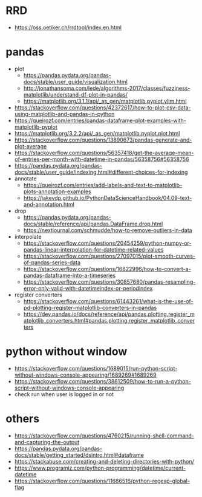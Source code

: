 # RRD
- https://oss.oetiker.ch/rrdtool/index.en.html

# pandas
- plot
  - https://pandas.pydata.org/pandas-docs/stable/user_guide/visualization.html
  - http://jonathansoma.com/lede/algorithms-2017/classes/fuzziness-matplotlib/understand-df-plot-in-pandas/
  - https://matplotlib.org/3.1.1/api/_as_gen/matplotlib.pyplot.ylim.html
- https://stackoverflow.com/questions/42372617/how-to-plot-csv-data-using-matplotlib-and-pandas-in-python
- https://queirozf.com/entries/pandas-dataframe-plot-examples-with-matplotlib-pyplot
- https://matplotlib.org/3.2.2/api/_as_gen/matplotlib.pyplot.plot.html
- https://stackoverflow.com/questions/13890673/pandas-generate-and-plot-average
- https://stackoverflow.com/questions/56357418/get-the-average-mean-of-entries-per-month-with-datetime-in-pandas/56358756#56358756
- https://pandas.pydata.org/pandas-docs/stable/user_guide/indexing.html#different-choices-for-indexing
- annotate
  - https://queirozf.com/entries/add-labels-and-text-to-matplotlib-plots-annotation-examples
  - https://jakevdp.github.io/PythonDataScienceHandbook/04.09-text-and-annotation.html
- drop
  - https://pandas.pydata.org/pandas-docs/stable/reference/api/pandas.DataFrame.drop.html
  - https://nextjournal.com/schmudde/how-to-remove-outliers-in-data
- interpolate
  - https://stackoverflow.com/questions/20454259/python-numpy-or-pandas-linear-interpolation-for-datetime-related-values
  - https://stackoverflow.com/questions/27097015/plot-smooth-curves-of-pandas-series-data
  - https://stackoverflow.com/questions/16822996/how-to-convert-a-pandas-dataframe-into-a-timeseries
  - https://stackoverflow.com/questions/30857680/pandas-resampling-error-only-valid-with-datetimeindex-or-periodindex
- register converters
  - https://stackoverflow.com/questions/61443261/what-is-the-use-of-pd-plotting-register-matplotlib-converters-in-pandas
  - https://dev.pandas.io/docs/reference/api/pandas.plotting.register_matplotlib_converters.html#pandas.plotting.register_matplotlib_converters

# python without window
- https://stackoverflow.com/questions/1689015/run-python-script-without-windows-console-appearing/1689269#1689269
- https://stackoverflow.com/questions/38612509/how-to-run-a-python-script-without-windows-console-appearing
- check run when user is logged in or not
  
# others
- https://stackoverflow.com/questions/4760215/running-shell-command-and-capturing-the-output
- https://pandas.pydata.org/pandas-docs/stable/getting_started/dsintro.html#dataframe
- https://stackabuse.com/creating-and-deleting-directories-with-python/
- https://www.programiz.com/python-programming/datetime/current-datetime
- https://stackoverflow.com/questions/11686516/python-regexp-global-flag